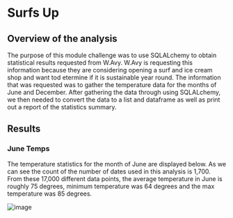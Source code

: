 # Surfs Up

## Overview of the analysis

The purpose of this module challenge was to use SQLALchemy to obtain statistical results requested from W.Avy. W.Avy is requesting this information because they are considering opening a surf and ice cream shop and want tod etermine if it is sustainable year round. The information that was requested was to gather the temperature data for the months of June and December. After gathering the data through using SQLALchemy, we then needed to convert the data to a list and dataframe as well as print out a report of the statistics summary. 

## Results

### June Temps
The temperature statistics for the month of June are displayed below. As we can see the count of the number of dates used in this analysis is 1,700. From these 17,000 different data points, the average temperature in June is roughly 75 degrees, minimum temperature was 64 degrees and the max temperature was 85 degrees. 

![image](https://user-images.githubusercontent.com/87450415/147999822-47c2498b-7c4d-4a8f-9c6a-448e89046125.png)
